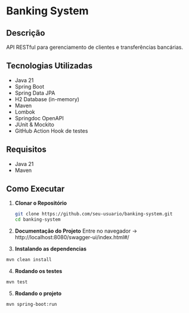 # Banking System

## Descrição

API RESTful para gerenciamento de clientes e transferências bancárias.

## Tecnologias Utilizadas

- Java 21
- Spring Boot
- Spring Data JPA
- H2 Database (in-memory)
- Maven
- Lombok
- Springdoc OpenAPI
- JUnit & Mockito
- GitHub Action Hook de testes

## Requisitos

- Java 21
- Maven

## Como Executar

1. **Clonar o Repositório**

   ```bash
   git clone https://github.com/seu-usuario/banking-system.git
   cd banking-system
   ```
2. **Documentação do Projeto**
  Entre no navegador -> http://localhost:8080/swagger-ui/index.html#/

3. **Instalando as dependencias**
  ```bash
  mvn clean install
   ```
4. **Rodando os testes**
  ```bash
  mvn test
   ```
5. **Rodando o projeto**
  ```bash
  mvn spring-boot:run
   ```